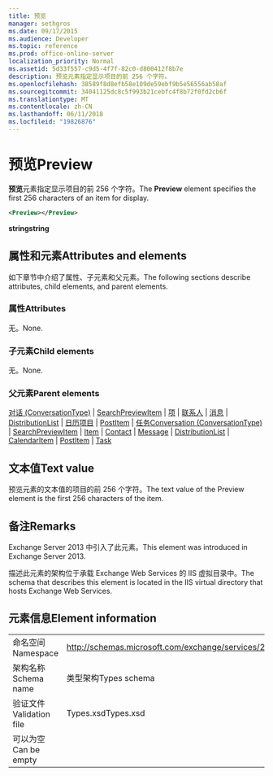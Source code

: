 ```yaml
---
title: 预览
manager: sethgros
ms.date: 09/17/2015
ms.audience: Developer
ms.topic: reference
ms.prod: office-online-server
localization_priority: Normal
ms.assetid: 5d33f557-c9d5-4f7f-82c0-d800412f8b7e
description: 预览元素指定显示项目的前 256 个字符。
ms.openlocfilehash: 38589f8d8efb58e109de59ebf9b5e56556ab58af
ms.sourcegitcommit: 34041125dc8c5f993b21cebfc4f8b72f0fd2cb6f
ms.translationtype: MT
ms.contentlocale: zh-CN
ms.lasthandoff: 06/11/2018
ms.locfileid: "19826876"
---
```

# <a name="preview"></a><span data-ttu-id="649be-103">预览</span><span class="sxs-lookup"><span data-stu-id="649be-103">Preview</span></span>

<span data-ttu-id="649be-104">**预览**元素指定显示项目的前 256 个字符。</span><span class="sxs-lookup"><span data-stu-id="649be-104">The **Preview** element specifies the first 256 characters of an item for display.</span></span> 
  
```XML
<Preview></Preview>
```

 <span data-ttu-id="649be-105">**string**</span><span class="sxs-lookup"><span data-stu-id="649be-105">**string**</span></span>
## <a name="attributes-and-elements"></a><span data-ttu-id="649be-106">属性和元素</span><span class="sxs-lookup"><span data-stu-id="649be-106">Attributes and elements</span></span>

<span data-ttu-id="649be-107">如下章节中介绍了属性、子元素和父元素。</span><span class="sxs-lookup"><span data-stu-id="649be-107">The following sections describe attributes, child elements, and parent elements.</span></span>
  
### <a name="attributes"></a><span data-ttu-id="649be-108">属性</span><span class="sxs-lookup"><span data-stu-id="649be-108">Attributes</span></span>

<span data-ttu-id="649be-109">无。</span><span class="sxs-lookup"><span data-stu-id="649be-109">None.</span></span>
  
### <a name="child-elements"></a><span data-ttu-id="649be-110">子元素</span><span class="sxs-lookup"><span data-stu-id="649be-110">Child elements</span></span>

<span data-ttu-id="649be-111">无。</span><span class="sxs-lookup"><span data-stu-id="649be-111">None.</span></span>
  
### <a name="parent-elements"></a><span data-ttu-id="649be-112">父元素</span><span class="sxs-lookup"><span data-stu-id="649be-112">Parent elements</span></span>

<span data-ttu-id="649be-113">[对话 (ConversationType)](conversation-conversationtype.md) | [SearchPreviewItem](searchpreviewitem.md) | [项](item.md) | [联系人](contact.md) | [消息](message-ex15websvcsotherref.md) | [DistributionList](distributionlist.md) | [日历项目](calendaritem.md) | [PostItem](postitem.md) | [任务](task.md)</span><span class="sxs-lookup"><span data-stu-id="649be-113">[Conversation (ConversationType)](conversation-conversationtype.md) | [SearchPreviewItem](searchpreviewitem.md) | [Item](item.md) | [Contact](contact.md) | [Message](message-ex15websvcsotherref.md) | [DistributionList](distributionlist.md) | [CalendarItem](calendaritem.md) | [PostItem](postitem.md) | [Task](task.md)</span></span>
  
## <a name="text-value"></a><span data-ttu-id="649be-114">文本值</span><span class="sxs-lookup"><span data-stu-id="649be-114">Text value</span></span>

<span data-ttu-id="649be-115">预览元素的文本值的项目的前 256 个字符。</span><span class="sxs-lookup"><span data-stu-id="649be-115">The text value of the Preview element is the first 256 characters of the item.</span></span>
  
## <a name="remarks"></a><span data-ttu-id="649be-116">备注</span><span class="sxs-lookup"><span data-stu-id="649be-116">Remarks</span></span>

<span data-ttu-id="649be-117">Exchange Server 2013 中引入了此元素。</span><span class="sxs-lookup"><span data-stu-id="649be-117">This element was introduced in Exchange Server 2013.</span></span>
  
<span data-ttu-id="649be-118">描述此元素的架构位于承载 Exchange Web Services 的 IIS 虚拟目录中。</span><span class="sxs-lookup"><span data-stu-id="649be-118">The schema that describes this element is located in the IIS virtual directory that hosts Exchange Web Services.</span></span>
  
## <a name="element-information"></a><span data-ttu-id="649be-119">元素信息</span><span class="sxs-lookup"><span data-stu-id="649be-119">Element information</span></span>

|||
|:-----|:-----|
|<span data-ttu-id="649be-120">命名空间</span><span class="sxs-lookup"><span data-stu-id="649be-120">Namespace</span></span>  <br/> |http://schemas.microsoft.com/exchange/services/2006/types  <br/> |
|<span data-ttu-id="649be-121">架构名称</span><span class="sxs-lookup"><span data-stu-id="649be-121">Schema name</span></span>  <br/> |<span data-ttu-id="649be-122">类型架构</span><span class="sxs-lookup"><span data-stu-id="649be-122">Types schema</span></span>  <br/> |
|<span data-ttu-id="649be-123">验证文件</span><span class="sxs-lookup"><span data-stu-id="649be-123">Validation file</span></span>  <br/> |<span data-ttu-id="649be-124">Types.xsd</span><span class="sxs-lookup"><span data-stu-id="649be-124">Types.xsd</span></span>  <br/> |
|<span data-ttu-id="649be-125">可以为空</span><span class="sxs-lookup"><span data-stu-id="649be-125">Can be empty</span></span>  <br/> ||
   

